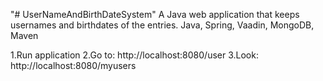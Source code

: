 "# UserNameAndBirthDateSystem" 
A Java web application that keeps usernames and birthdates of the entries.
Java, Spring, Vaadin, MongoDB, Maven

1.Run application
2.Go to: http://localhost:8080/user
3.Look: http://localhost:8080/myusers
